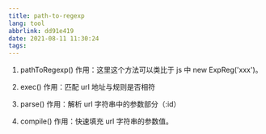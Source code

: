 ```yaml
---
title: path-to-regexp
lang: tool
abbrlink: dd91e419
date: 2021-08-11 11:30:24
tags:
---
```



1. pathToRegexp()
作用：这里这个方法可以类比于 js 中 new ExpReg('xxx')。

2. exec()
作用：匹配 url 地址与规则是否相符

3. parse()
作用：解析 url 字符串中的参数部分（:id）

4. compile()
作用：快速填充 url 字符串的参数值。